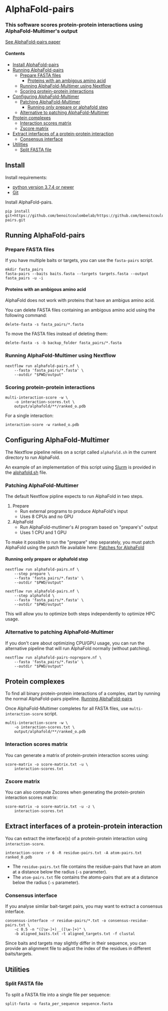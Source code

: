 # AlphaFold-pairs

### This software scores protein-protein interactions using AlphaFold-Multimer's output

[See AlphaFold-pairs paper](https://www.biorxiv.org/content/10.1101/2023.08.29.555151v1)

#### Contents

* [Install AlphaFold-pairs](#install)
* [Running AlphaFold-pairs](#running-alphafold-pairs)
    * [Prepare FASTA files](#prepare-fasta-files)
        * [Proteins with an ambigous amino acid](proteins-with-an-ambigous-amino-acid)
    * [Running AlphaFold-Multimer using Nextflow](#running-alphafold-multimer-using-nextflow)
    * [Scoring protein-protein interactions](#scoring-protein-protein-interactions)
* [Configuring AlphaFold-Multimer](#configuring-alphafold-multimer)
    * [Patching AlphaFold-Multimer](#patching-alphafold-multimer)
        * [Running only prepare or alphafold step](#running-only-prepare-or-alphafold-step)
    * [Alternative to patching AlphaFold-Multimer](#alternative-to-patching-alphafold-multimer)
* [Protein complexes](#protein-complexes)
    * [Interaction scores matrix](#interaction-scores-matrix)
    * [Zscore matrix](#zscore-matrix)
* [Extract interfaces of a protein-protein interaction](#extract-interfaces-of-a-protein-protein-interaction)
    * [Consensus interface](#consensus-interface)
* [Utilities](#utilities)
    * [Split FASTA file](#split-fasta-file)

## Install

Install requirements:

* [python version 3.7.4 or newer](https://www.python.org)
* [Git](https://git-scm.com)

Install AlphaFold-pairs.

```shell
pip install git+https://github.com/benoitcoulombelab/https://github.com/benoitcoulombelab/alphafold-pairs.git
```

## Running AlphaFold-pairs

### Prepare FASTA files

If you have multiple baits or targets, you can use the `fasta-pairs` script.

```shell
mkdir fasta_pairs
fasta-pairs --baits baits.fasta --targets targets.fasta --output fasta_pairs -u -i
```

#### Proteins with an ambigous amino acid

AlphaFold does not work with proteins that have an ambigus amino acid.

You can delete FASTA files containing an ambigous amino acid using the following command:

```shell
delete-fasta -s fasta_pairs/*.fasta
```

To move the FASTA files instead of deleting them:

```shell
delete-fasta -s -b backup_folder fasta_pairs/*.fasta
```

### Running AlphaFold-Multimer using Nextflow

```shell
nextflow run alphafold-pairs.nf \
    --fasta 'fasta_pairs/*.fasta' \
    --outdir "$PWD/output"
```

### Scoring protein-protein interactions

```shell
multi-interaction-score -w \
    -o interaction-scores.txt \
    output/alphafold/**/ranked_o.pdb
```

For a single interaction:

```shell
interaction-score -w ranked_o.pdb
```

## Configuring AlphaFold-Multimer

The Nextflow pipeline relies on a script called `alphafold.sh` in the current directory to run AlphaFold.

An example of an implementation of this script using [Slurm](https://slurm.schedmd.com) is provided in
the [alphafold.sh](alphafold.sh) file.

### Patching AlphaFold-Multimer

The default Nextflow pipline expects to run AlphaFold in two steps.

1. Prepare
    * Run external programs to produce AlphaFold's input
    * Uses 8 CPUs and no GPU
2. AlphaFold
    * Run AlphaFold-mutlimer's AI program based on "prepare's" output
    * Uses 1 CPU and 1 GPU

To make it possible to run the "prepare" step separately, you must patch AlphaFold using the patch file available here:
[Patches for AlphaFold](https://github.com/benoitcoulombelab/modules/tree/main/alphafold)

#### Running only prepare or alphafold step

```shell
nextflow run alphafold-pairs.nf \
    --step prepare \
    --fasta 'fasta_pairs/*.fasta' \
    --outdir "$PWD/output"
```

```shell
nextflow run alphafold-pairs.nf \
    --step alphafold \
    --fasta 'fasta_pairs/*.fasta' \
    --outdir "$PWD/output"
```

This will allow you to optimize both steps independently to optimize HPC usage.

### Alternative to patching AlphaFold-Multimer

If you don't care about optimizing CPU/GPU usage, you can run the alternative pipeline that will run AlphaFold
normally (without patching).

```shell
nextflow run alphafold-pairs-noprepare.nf \
    --fasta 'fasta_pairs/*.fasta' \
    --outdir "$PWD/output"
```

## Protein complexes

To find all binary protein-protein interactions of a complex, start by running the normal AlphaFold-pairs pipeline.
[Running AlphaFold-pairs](#running-alphafold-pairs)

Once AlphaFold-Multimer completes for all FASTA files, use `multi-interaction-score` script.

```shell
multi-interaction-score -w \
    -o interaction-scores.txt \
    output/alphafold/**/ranked_o.pdb
```

### Interaction scores matrix

You can generate a matrix of protein-protein interaction scores using:

```shell
score-matrix -o score-matrix.txt -u \
    interaction-scores.txt
```

### Zscore matrix

You can also compute Zscores when generating the protein-protein interaction scores matrix:

```shell
score-matrix -o score-matrix.txt -u -z \
    interaction-scores.txt
```

## Extract interfaces of a protein-protein interaction

You can extract the interface(s) of a protein-protein interaction using `interaction-score`.

```shell
interaction-score -r 6 -R residue-pairs.txt -A atom-pairs.txt ranked_0.pdb
```

* The `residue-pairs.txt` file contains the residue-pairs that have an atom at a distance below the radius (`-s`
  parameter).
* The `atom-pairs.txt` file contains the atoms-pairs that are at a distance below the radius (`-s` parameter).

### Consensus interface

If you analyse similar bait-target pairs, you may want to extract a consensus interface.

```shell
consensus-interface -r residue-pairs/*.txt -o consensus-residue-pairs.txt \
    -c 0.5 -n "([\w-]+)__([\w-]+)" \
    -b aligned_baits.txt -t aligned_targets.txt -f clustal
```

Since baits and targets may slightly differ in their sequence, you can provide an alignment file to adjust the index of
the residues in different baits/targets.

## Utilities

### Split FASTA file

To split a FASTA file into a single file per sequence:

```shell
split-fasta -o fasta_per_sequence sequence.fasta
```
